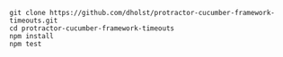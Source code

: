     git clone https://github.com/dholst/protractor-cucumber-framework-timeouts.git
    cd protractor-cucumber-framework-timeouts
    npm install
    npm test
